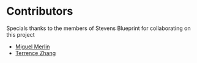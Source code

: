 # Contributors

Specials thanks to the members of Stevens Blueprint for collaborating on this project

<!--Please add your name (First Name Last Name)-->
- [Miguel Merlin](https://github.com/miguel-merlin)
- [Terrence Zhang](https://github.com/ZhangTerrence)
